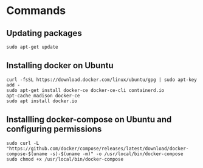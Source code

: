 # Commands

## Updating packages
```
sudo apt-get update
```

## Installing docker on Ubuntu
```
curl -fsSL https://download.docker.com/linux/ubuntu/gpg | sudo apt-key add -
sudo apt-get install docker-ce docker-ce-cli containerd.io
apt-cache madison docker-ce
sudo apt install docker.io
```

## Installling docker-compose on Ubuntu and configuring permissions
```
sudo curl -L "https://github.com/docker/compose/releases/latest/download/docker-compose-$(uname -s)-$(uname -m)" -o /usr/local/bin/docker-compose
sudo chmod +x /usr/local/bin/docker-compose
```

